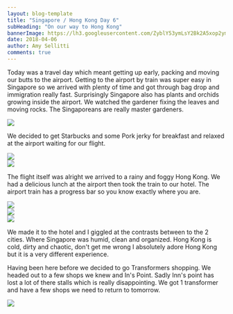 ```yaml
---
layout: blog-template
title: "Singapore / Hong Kong Day 6"
subHeading: "On our way to Hong Kong"
bannerImage: https://lh3.googleusercontent.com/ZyblY53ymLsY2Bk2A5xop2ymjwlkp1MG25S231dJkKPZqQt2Z6iZ8aSPX5gHOloRk5NqD2R471ymYeDbFINz-mxSL4DQYjX8c20pe2VDnY-xE6LTI1RzhN80MZfRd8A9VFHHG9TaWg=w2400
date: 2018-04-06
author: Amy Sellitti
comments: true
---
```


Today was a travel day which meant getting up early, packing and moving our butts to the airport. Getting to the airport by train was super easy in Singapore so we arrived with plenty of time and got through bag drop and immigration really fast. Surprisingly Singapore also has plants and orchids growing inside the airport. We watched the gardener fixing the leaves and moving rocks. The Singaporeans are really master gardeners.

<div class="center-image"><img src="https://lh3.googleusercontent.com/FIsVTRhQunei0EdVXPVB_J384QQ9dES-S7NNJvMNY9X9rVXz63iNg1zitOR-Gm5AOfhFjDSwNxskiWXZ2-4FBg7ar4tIfJc-9UCA85ROVShxWKaYnmZRE3nhBK4PnvdR0Gdv5XgZhg=w2400" /></div>

We decided to get Starbucks and some Pork jerky for breakfast and relaxed at the airport waiting for our flight.

<div class="center-image"><img src="https://lh3.googleusercontent.com/MZB9s2FGV-nY-LZTEmEyDXlO_E6E42JNTKgKuQI81zB9OM14PzPhuRQkrlWodBgRXeatsW22Us3A-u0aqgt6oejZN0QRu5xE8XDz1ZlQIJrT_Yh6L82h82u2ePjajqnMs_VFeHK8hg=w2400" /></div>
<div class="center-image"><img src="https://lh3.googleusercontent.com/3P7YDcNRVthln6A1DXnU8DR6mjOX0vGmqsyPFePi-JWSBJTxul_vG3NYApFpkdw3bTcxz-HOlbyGyyuFTJ3F4cXPcKQJ6s-21bVBqUgcI7LBsGaZzJ2N5bqPXtNkkolN90XF5J8_GQ=w2400" /></div>

The flight itself was alright we arrived to a rainy and foggy Hong Kong. We had a delicious lunch at the airport then took the train to our hotel. The airport train has a progress bar so you know exactly where you are.

<div class="center-image"><img src="https://lh3.googleusercontent.com/9oGKYUT5mzggO0BnnTKbnPDPet3tqQbuJJTRFkEowZV9dCrs54NrY0oiTxzzQKSHtiAsnj4FmBuHPu5UBTbHj09EdOMO9zXEMIx9N2oqRPIJZSGAYe6fw9oF1u6i3T6SpNLmRrDCHQ=w2400" /></div>
<div class="center-image"><img src="https://lh3.googleusercontent.com/Nnu-U8UP655p4cEU9ZL-VF48VpjyF_6c45OEEe5xyoBfCXvce_mW885fUzARZrKwKZXjM0gBjutcFr1_TOC6wlSjmSLE6DFyDTtJfuqBNCp5Cr49N4uIAfYsyI7xM5lFX_e6OB3w3Q=w2400" /></div>
<div class="center-image"><img src="https://lh3.googleusercontent.com/9eM-EVBsvpaK7gahxSnTHyv1RryEcEXMdvlqZWI94dXZ6cVqPg-zxG9g31jIr_97oNTcLcMYo4s8y6YP3AQY7jeFgRxjBWRVeZHRhXfecBviVg4E3lEL-DsAOHJ25a5BGOk6ij0WiQ=w2400" /></div>

We made it to the hotel and I giggled at the contrasts between to the 2 cities. Where Singapore was humid, clean and organized. Hong Kong is cold, dirty and chaotic, don't get me wrong I absolutely adore Hong Kong but it is a very different experience. 

Having been here before we decided to go Transformers shopping. We headed out to a few shops we knew and In's Point. Sadly Inn's point has lost a lot of there stalls which is really disappointing. We got 1 transformer and have a few shops we need to return to tomorrow. 

<div class="center-image"><img src="https://lh3.googleusercontent.com/ZyblY53ymLsY2Bk2A5xop2ymjwlkp1MG25S231dJkKPZqQt2Z6iZ8aSPX5gHOloRk5NqD2R471ymYeDbFINz-mxSL4DQYjX8c20pe2VDnY-xE6LTI1RzhN80MZfRd8A9VFHHG9TaWg=w2400" /></div>
